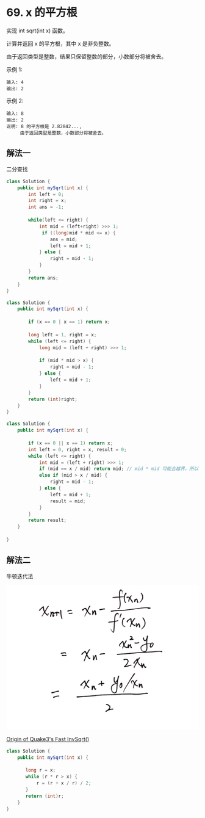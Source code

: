 # 69. x 的平方根

实现 int sqrt(int x) 函数。

计算并返回 x 的平方根，其中 x 是非负整数。

由于返回类型是整数，结果只保留整数的部分，小数部分将被舍去。

示例 1:

```
输入: 4
输出: 2
```

示例 2:

```
输入: 8
输出: 2
说明: 8 的平方根是 2.82842..., 
     由于返回类型是整数，小数部分将被舍去。
```

## 解法一

二分查找

```Java
class Solution {
    public int mySqrt(int x) {
        int left = 0;
        int right = x;
        int ans = -1;

        while(left <= right) {
            int mid = (left+right) >>> 1;
             if ((long)mid * mid <= x) {
                ans = mid;
                left = mid + 1;
            } else {
                right = mid - 1;
            }
        }
        return ans;
    }
}
```

```Java
class Solution {
    public int mySqrt(int x) {
        
        if (x == 0 | x == 1) return x;

        long left = 1, right = x;
        while (left <= right) {
            long mid = (left + right) >>> 1;
            
            if (mid * mid > x) {
                right = mid - 1;
            } else {
                left = mid + 1;
            }
        }
        return (int)right;
    }
}
```

```Java
class Solution {
    public int mySqrt(int x) {

        if (x == 0 || x == 1) return x;
        int left = 0, right = x, result = 0;
        while (left <= right) {
            int mid = (left + right) >>> 1;
            if (mid == x / mid) return mid; // mid * mid 可能会越界，所以直接用除法
            else if (mid > x / mid) {
                right = mid - 1;
            } else {
                left = mid + 1;
                result = mid;
            }
        }
        return result;
    }

}
```

## 解法二  

牛顿迭代法

![69/niudun.jpg](69/niudun.jpg)

[Origin of Quake3's Fast InvSqrt()](https://www.beyond3d.com/content/articles/8/)

```Java
class Solution {
    public int mySqrt(int x) {
        
       long r = x;
       while (r * r > x) {
           r = (r + x / r) / 2;
       }
       return (int)r;
    }
}
```